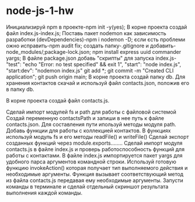 # node-js-1-hw
Инициализируй npm в проекте-npm init -y(yes);
В корне проекта создай файл index.js-index.js;
Поставь пакет nodemon как зависимость разработки (devDependencies)-npm i nodemon -D;
єсли єсть проблеми ожно исправить-npm audit fix;
создать папку-.gitignore и добавить-node_modules/;package-lock.json;
npm install express uuid commander yargs;
В файле package.json добавь "скрипты" для запуска index.js-  
    "test": "echo \"Error: no test specified\" && exit 1",
    "start": "node index.js",
    "start:dev": "nodemon index.js"
git add *;
git commit -m "Created CLI application";
git push origin main;
В корне проекта создай папку db. Для хранения контактов скачай и используй файл contacts.json, положив его в папку db.

В корне проекта создай файл contacts.js.

Сделай импорт модулей fs и path для работы с файловой системой
Создай переменную contactsPath и запиши в нее путь к файле contacts.json. Для составления пути ипользуй методы модуля path.
Добавь функции для работы с коллекцией контактов. В функциях используй модуль fs и его методы readFile() и writeFile()
Сделай экспорт созданных функций через module.exports........
Сделай импорт модуля contacts.js в файле index.js и проверь работоспособность функций для работы с контактами.
В файле index.js импортируется пакет yargs для удобного парса аргументов командной строки. Используй готовую функцию invokeAction() которая получает тип выполняемого действия и необходимые аргументы. Функция вызывает соответствующий метод из файла contacts.js передавая ему необходимые аргументы.
Запусти команды в терминале и сделай отдельный скриншот результата выполнения каждой команды.